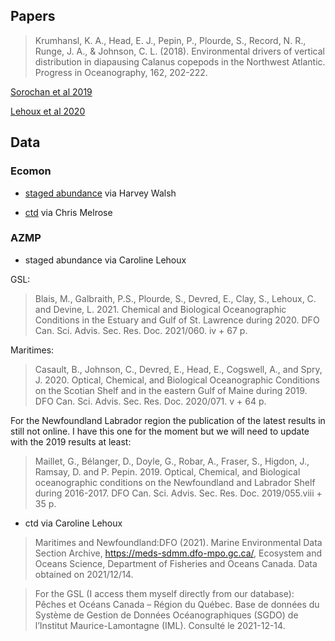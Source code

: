 ## Papers

> Krumhansl, K. A., Head, E. J., Pepin, P., Plourde, S., Record, N. R., Runge, J. A., & Johnson, C. L. (2018). Environmental drivers of vertical distribution in diapausing Calanus copepods in the Northwest Atlantic. Progress in Oceanography, 162, 202-222.

[Sorochan et al 2019](https://doi.org/10.1093/plankt/fbz044)

[Lehoux et al 2020](https://www.dfo-mpo.gc.ca/csas-sccs/Publications/ResDocs-DocRech/2020/2020_033-eng.html)


## Data

### Ecomon

 + [staged abundance](https://www.ncei.noaa.gov/metadata/geoportal/rest/metadata/item/gov.noaa.nodc%3A0187513/html) via Harvey Walsh

 + [ctd](https://www.ncei.noaa.gov/access/metadata/landing-page/bin/iso?id=gov.noaa.nodc:NCEI-WOD) via Chris Melrose
 
### AZMP

 + staged abundance via Caroline Lehoux
 
GSL: 
> Blais, M., Galbraith, P.S., Plourde, S., Devred, E., Clay, S., Lehoux, C. and Devine, L. 2021. Chemical and Biological Oceanographic Conditions in the Estuary and Gulf of St. Lawrence during 2020. DFO Can. Sci. Advis. Sec. Res. Doc. 2021/060. iv + 67 p.

Maritimes: 
> Casault, B., Johnson, C., Devred, E., Head, E., Cogswell, A., and Spry, J. 2020. Optical, Chemical, and Biological Oceanographic Conditions on the Scotian Shelf and in the eastern Gulf of Maine during 2019. DFO Can. Sci. Advis. Sec. Res. Doc. 2020/071. v + 64 p.

For the Newfoundland Labrador region the publication of the latest results in still not online. I have this one for the moment but we will need to update with the 2019 results at least:

> Maillet, G., Bélanger, D., Doyle, G., Robar, A., Fraser, S., Higdon, J., Ramsay, D. and P. Pepin. 2019. Optical, Chemical, and Biological oceanographic conditions on the Newfoundland and Labrador Shelf during 2016-2017. DFO Can. Sci. Advis. Sec. Res. Doc. 2019/055.viii + 35 p.
 
 + ctd via Caroline Lehoux
 
 > Maritimes and Newfoundland:DFO (2021). Marine Environmental Data Section Archive, https://meds-sdmm.dfo-mpo.gc.ca/, Ecosystem and Oceans Science, Department of Fisheries and Oceans Canada. Data obtained on 2021/12/14.


> For the GSL (I access them myself directly from our database):
Pêches et Océans Canada – Région du Québec. Base de données du Système de Gestion de Données Océanographiques (SGDO) de l’Institut Maurice-Lamontagne (IML). Consulté le 2021-12-14.

